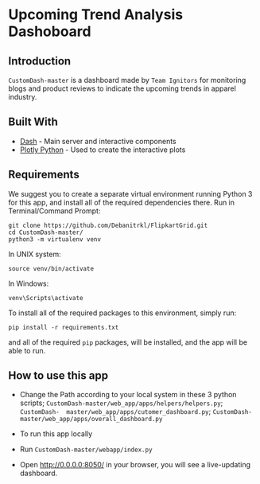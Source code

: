 # Upcoming Trend Analysis Dashoboard

## Introduction
`CustomDash-master` is a dashboard made by `Team Ignitors` for monitoring blogs and product reviews to indicate  the upcoming trends in apparel industry. 

## Built With
* [Dash](https://dash.plot.ly/) - Main server and interactive components 
* [Plotly Python](https://plot.ly/python/) - Used to create the interactive plots

## Requirements
We suggest you to create a separate virtual environment running Python 3 for this app, and install all of the required dependencies there. Run in Terminal/Command Prompt:

```
git clone https://github.com/Debanitrkl/FlipkartGrid.git
cd CustomDash-master/
python3 -m virtualenv venv
```
In UNIX system: 

```
source venv/bin/activate
```
In Windows: 

```
venv\Scripts\activate
```

To install all of the required packages to this environment, simply run:

```
pip install -r requirements.txt
```

and all of the required `pip` packages, will be installed, and the app will be able to run.


## How to use this app
* Change the Path according to your local system in these 3 python scripts; `CustomDash-master/web_app/apps/helpers/helpers.py`; `CustomDash-  master/web_app/apps/cutomer_dashboard.py`; `CustomDash-master/web_app/apps/overall_dashboard.py`

* To run this app locally

* Run `CustomDash-master/webapp/index.py` 

* Open http://0.0.0.0:8050/ in your browser, you will see a live-updating dashboard.

